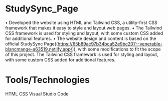 # StudySync_Page
• Developed the website using HTML and Tailwind CSS, a utility-first CSS framework that makes it easy to style and layout web pages.
• The Tailwind CSS framework is used for styling and layout, with some custom CSS added for additional features. 
• The website design and content is based on the official StudySync Page((https://65b89ac97b34bca52e9bc207--venerable-blancmange-a63519.netlify.app/)), with some modifications to fit the scope of this project.
The Tailwind CSS framework is used for styling and layout, with some custom CSS added for additional features.
# Tools/Technologies
HTML CSS Visual Studio Code 
